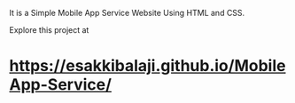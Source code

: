 It is a Simple Mobile App Service Website Using HTML and CSS.

Explore this project at

# https://esakkibalaji.github.io/MobileApp-Service/
